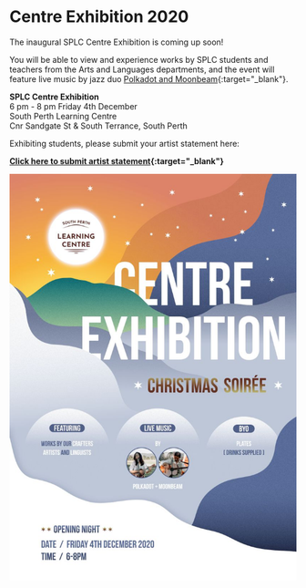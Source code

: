 # Centre Exhibition 2020

The inaugural SPLC Centre Exhibition is coming up soon!

You will be able to view and experience works by SPLC students and teachers from the Arts and Languages departments, and the event will feature live music by jazz duo [Polkadot and Moonbeam](http://polkadotandmoonbeam.com.au){:target="_blank"}.

**SPLC Centre Exhibition**  
6 pm - 8 pm Friday 4th December  
South Perth Learning Centre  
Cnr Sandgate St & South Terrance, South Perth

Exhibiting students, please submit your artist statement here:

**[Click here to submit artist statement](https://docs.google.com/forms/d/e/1FAIpQLSc3zWrGxpJrQuvi_T9NEmM1k1lB_ygEPUYuHCIt-prxu0vwfg/viewform){:target="_blank"}**

<img src="/img/exhibition2020.jpg" class="img-responsive" />
